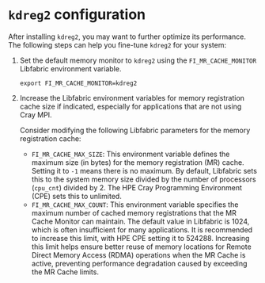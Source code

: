 # `kdreg2` configuration

After installing `kdreg2`, you may want to further optimize its performance.
The following steps can help you fine-tune `kdreg2` for your system:

1. Set the default memory monitor to `kdreg2` using the `FI_MR_CACHE_MONITOR` Libfabric environment variable.

   ```screen
   export FI_MR_CACHE_MONITOR=kdreg2
   ```

2. Increase the Libfabric environment variables for memory registration cache size if indicated, especially for applications that are not using Cray MPI.

    Consider modifying the following Libfabric parameters for the memory registration cache:

    - `FI_MR_CACHE_MAX_SIZE`: This environment variable defines the maximum size (in bytes) for the memory registration (MR) cache. Setting it to `-1` means there is no maximum. By default, Libfabric sets this to the system memory size divided by the number of processors (`cpu_cnt`) divided by 2. The HPE Cray Programming Environment (CPE) sets this to unlimited.
    - `FI_MR_CACHE_MAX_COUNT`: This environment variable specifies the maximum number of cached memory registrations that the MR Cache Monitor can maintain. The default value in Libfabric is 1024, which is often insufficient for many applications. It is recommended to increase this limit, with HPE CPE setting it to 524288. Increasing this limit helps ensure better reuse of memory locations for Remote Direct Memory Access (RDMA) operations when the MR Cache is active, preventing performance degradation caused by exceeding the MR Cache limits.
